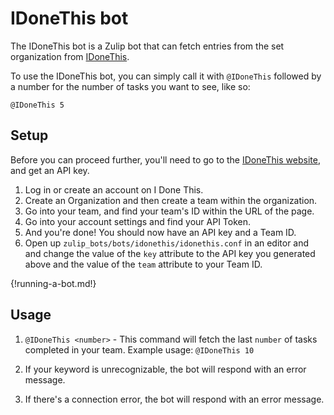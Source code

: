 # IDoneThis bot

The IDoneThis bot is a Zulip bot that can fetch entries from the set
organization from [IDoneThis](https://home.idonethis.com/).

To use the IDoneThis bot, you can simply call it with `@IDoneThis` followed
by a number for the number of tasks you want to see, like so:

```
@IDoneThis 5
```

## Setup

Before you can proceed further, you'll need to go to the
[IDoneThis website](https://beta.idonethis.com/login), and get an 
API key.

1. Log in or create an account on I Done This.
2. Create an Organization and then create a team within the organization.
3. Go into your team, and find your team's ID within the URL of the page.
4. Go into your account settings and find your API Token.
5. And you're done! You should now have an API key and a Team ID.
6. Open up `zulip_bots/bots/idonethis/idonethis.conf` in an editor and
   and change the value of the `key` attribute to the API key you 
   generated above and the value of the `team` attribute to your Team ID.

{!running-a-bot.md!}

## Usage

1. `@IDoneThis <number>` - This command will fetch the last `number` of tasks
   completed in your team. Example usage: `@IDoneThis 10`

2. If your keyword is unrecognizable, the bot will
   respond with an error message.

3. If there's a connection error, the bot will respond with an
   error message.
